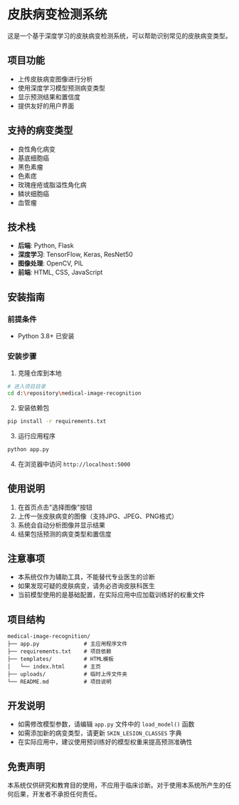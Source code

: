# 皮肤病变检测系统

这是一个基于深度学习的皮肤病变检测系统，可以帮助识别常见的皮肤病变类型。

## 项目功能

- 上传皮肤病变图像进行分析
- 使用深度学习模型预测病变类型
- 显示预测结果和置信度
- 提供友好的用户界面

## 支持的病变类型

- 良性角化病变
- 基底细胞癌
- 黑色素瘤
- 色素痣
- 玫瑰痤疮或脂溢性角化病
- 鳞状细胞癌
- 血管瘤

## 技术栈

- **后端**: Python, Flask
- **深度学习**: TensorFlow, Keras, ResNet50
- **图像处理**: OpenCV, PIL
- **前端**: HTML, CSS, JavaScript

## 安装指南

### 前提条件

- Python 3.8+ 已安装

### 安装步骤

1. 克隆仓库到本地

```bash
# 进入项目目录
cd d:\repository\medical-image-recognition
```

2. 安装依赖包

```bash
pip install -r requirements.txt
```

3. 运行应用程序

```bash
python app.py
```

4. 在浏览器中访问 `http://localhost:5000`

## 使用说明

1. 在首页点击"选择图像"按钮
2. 上传一张皮肤病变的图像（支持JPG、JPEG、PNG格式）
3. 系统会自动分析图像并显示结果
4. 结果包括预测的病变类型和置信度

## 注意事项

- 本系统仅作为辅助工具，不能替代专业医生的诊断
- 如果发现可疑的皮肤病变，请务必咨询皮肤科医生
- 当前模型使用的是基础配置，在实际应用中应加载训练好的权重文件

## 项目结构

```
medical-image-recognition/
├── app.py              # 主应用程序文件
├── requirements.txt    # 项目依赖
├── templates/          # HTML模板
│   └── index.html      # 主页
├── uploads/            # 临时上传文件夹
└── README.md           # 项目说明
```

## 开发说明

- 如需修改模型参数，请编辑 `app.py` 文件中的 `load_model()` 函数
- 如需添加新的病变类型，请更新 `SKIN_LESION_CLASSES` 字典
- 在实际应用中，建议使用预训练好的模型权重来提高预测准确性

## 免责声明

本系统仅供研究和教育目的使用，不应用于临床诊断。对于使用本系统所产生的任何后果，开发者不承担任何责任。